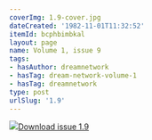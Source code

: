 ```yaml
---
coverImg: 1.9-cover.jpg
dateCreated: '1982-11-01T11:32:52'
itemId: bcphbimbkal
layout: page
name: Volume 1, issue 9
tags:
- hasAuthor: dreamnetwork
- hasTag: dream-network-volume-1
- hasTag: dreamnetwork
type: post
urlSlug: '1.9'
---
```

<img class="card-journal-img" src="../images/1.9-rect.jpg"/><a href="../files/pdfs/Volume_1/1.9_Dream_Network_Bulletin_Vol.1_No.9_-_Pages_are_cut.pdf" download="">Download issue 1.9</a>